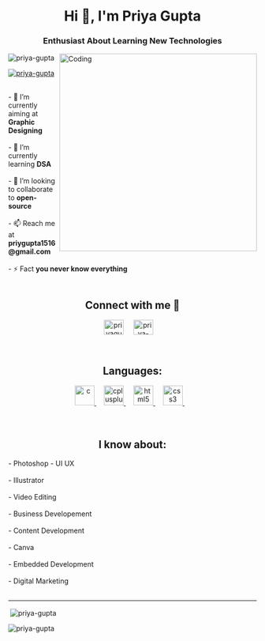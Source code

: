 <!-- [![MasterHead](https://thumbs.gfycat.com/FarOldElephantbeetle-max-1mb.gif)](https://github.com/Priygupta1516) --!>
<h1 align="center">Hi 👋, I'm Priya Gupta </h1>
<h3 align="center">Enthusiast About Learning New Technologies</h3>
<img align="right" alt="Coding" width="400" src="https://img.etimg.com/thumb/msid-84146056,width-1200,height-900,imgsize-638053,resizemode-8,quality-100/20210706_developer-economy_01.jpg">

<p align="left"> <img src="https://komarev.com/ghpvc/?username=Priygupta1516&label=Profile%20views&color=0e75b6&style=flat" alt="priya-gupta" /> </p> 

<p align="left"> <a href="https://twitter.com/priyagu95954538" target="blank"><img src="https://img.shields.io/twitter/follow/priyagu95954538?logo=twitter&style=for-the-badge" alt="priya-gupta" /></a> </p> <br>

- 🔭 I’m currently aiming at <b>Graphic Designing</b> <br> <br>

- 🌱 I’m currently learning <b>DSA</b> <br> <br>

- 👯 I’m looking to collaborate to <b>open-source</b> <br> <br>

- 📫 Reach me at <b>priygupta1516@gmail.com</b> <br> <br>

- ⚡ Fact <b>you never know everything</b> <br> <br>

<h2 align="center">Connect with me 🤝 <br> </h2> 
<p align="center">
<a href="https://twitter.com/priyagu95954538" target="blank"><img align="center" src="https://raw.githubusercontent.com/rahuldkjain/github-profile-readme-generator/master/src/images/icons/Social/twitter.svg" alt="priyagu95954538" height="30" width="40" /></a>  &nbsp &nbsp
<a href="https://linkedin.com/in/priya-gupta-18618b204" target="blank"><img align="center" src="https://raw.githubusercontent.com/rahuldkjain/github-profile-readme-generator/master/src/images/icons/Social/linked-in-alt.svg" alt="priya-gupta-18618b204" height="30" width="40" /></a>  &nbsp &nbsp

</p>
<br>
<h2 align="center">Languages:</h2>

<p align="center"> </a> <a href="https://www.cprogramming.com/" target="_blank" rel="noreferrer"> <img src="https://raw.githubusercontent.com/devicons/devicon/master/icons/c/c-original.svg" alt="c" width="40" height="40"/> </a> &nbsp &nbsp <a href="https://www.w3schools.com/cpp/" target="_blank" rel="noreferrer"> <img src="https://raw.githubusercontent.com/devicons/devicon/master/icons/cplusplus/cplusplus-original.svg" alt="cplusplus" width="40" height="40"/> </a>  &nbsp &nbsp 
<a href="https://www.w3.org/html/" target="_blank" rel="noreferrer"> <img src="https://raw.githubusercontent.com/devicons/devicon/master/icons/html5/html5-original-wordmark.svg" alt="html5" width="40" height="40"/> </a> &nbsp &nbsp <a href="https://www.w3schools.com/css/" target="_blank" rel="noreferrer"> <img src="https://raw.githubusercontent.com/devicons/devicon/master/icons/css3/css3-original-wordmark.svg" alt="css3" width="40" height="40"/> </a> &nbsp &nbsp <br> <br>
<br>
<h2 align="center">I know about:</h2>
- Photoshop 
- UI UX <br> <br>

- Illustrator <br> <br>

- Video Editing <br> <br>

- Business Developement <br> <br>

- Content Development <br> <br>

- Canva <br> <br>

- Embedded Development <br> <br>

- Digital Marketing <br> <br>

<hr>
<!-- <p><img align="left" src="https://github-readme-stats.vercel.app/api/top-langs?username=Priygupta1516&show_icons=true&locale=en&layout=compact" alt="priya-gupta" /></p> !-->

<p>&nbsp;<img align="center" src="https://github-readme-stats.vercel.app/api?username=Priygupta1516&show_icons=true&locale=en" alt="priya-gupta" /></p>

<p><img align="center" src="https://github-readme-streak-stats.herokuapp.com/?user=Priygupta1516&" alt="priya-gupta" /></p>
